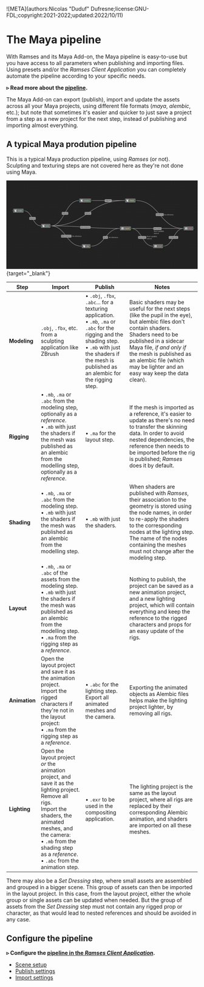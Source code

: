 ![META](authors:Nicolas "Duduf" Dufresne;license:GNU-FDL;copyright:2021-2022;updated:2022/10/11)

# The Maya pipeline

With Ramses and its Maya Add-on, the Maya pipeline is easy-to-use but you have access to all parameters when publishing and importing files. Using presets and/or the *Ramses Client Application* you can completely automate the pipeline according to your specific needs.

**▹ Read more about the [pipeline](../../pipeline/pipeline.md).**

The Maya Add-on can export (publish), import and update the assets across all your Maya projects, using different file formats (*maya*, *alembic*, etc.); but note that sometimes it's easier and quicker to just save a project from a step as a new project for the next step, instead of publishing and importing almost everything.

## A typical Maya prodution pipeline

This is a typical Maya production pipeline, using *Ramses* (or not).  
Sculpting and texturing steps are not covered here as they're not done using Maya.

[![](../../img/maya/typical_pipe.png)](../../img/maya/typical_pipe.png){target="_blank"}

| Step | Import | Publish | Notes |
| --- | --- | --- | --- |
| **Modeling** | `.obj`, `.fbx`, etc. from a sculpting application like ZBrush | • `.obj`, `.fbx`, `.abc`... for a texturing application.<br />• `.mb`, `.ma` or `.abc` for the rigging and the shading step.<br />• `.mb` with just the shaders if the mesh is published as an alembic for the rigging step. | Basic shaders may be useful for the next steps (like the pupil in the eye), but alembic files don't contain shaders.<br />Shaders need to be published in a sidecar Maya file, *if and only if* the mesh is published as an alembic file (which may be lighter and an easy way keep the data clean). |
| **Rigging** | • `.mb`, `.ma` or `.abc` from the modeling step, optionally as a *reference*.<br />• `.mb` with just the shaders if the mesh was published as an alembic from the modelling step, optionally as a *reference*. | • `.ma` for the layout step. | If the mesh is imported as a reference, it's easier to update as there's no need to transfer the skinning data. In order to avoid nested dependencies, the reference then needs to be imported before the rig is published; *Ramses* does it by default. |
| **Shading** | • `.mb`, `.ma` or `.abc` from the modeling step.<br />• `.mb` with just the shaders if the mesh was published as an alembic from the modelling step. | • `.mb` with just the shaders. | When shaders are published with *Ramses*, their association to the geometry is stored using the node names, in order to re-apply the shaders to the corresponding nodes at the lighting step. The name of the nodes containing the meshes must not change after the modeling step. |
| **Layout** | • `.mb`, `.ma` or `.abc` of the assets from the modeling step.<br />• `.mb` with just the shaders if the mesh was published as an alembic from the modelling step.<br />• `.ma` from the rigging step as a *reference*. |  | Nothing to publish, the project can be saved as a new animation project, and a new lighting project, which will contain everything and keep the reference to the rigged characters and props for an easy update of the rigs. |
| **Animation** | Open the layout project and save it as the animation project.<br />Import the rigged characters if they're not in the layout project:<br />• `.ma` from the rigging step as a *reference*. | • `.abc` for the lighting step.<br />Export all animated meshes and the camera. | Exporting the animated objects as Alembic files helps make the lighting project lighter, by removing all rigs. |
| **Lighting** | Open the layout project *or* the animation project, and save it as the lighting project.<br />Remove all rigs.<br />Import the shaders, the animated meshes, and the camera:<br />• `.mb` from the shading step as a *reference*.<br />• `.abc` from the animation step. | • `.exr` to be used in the compositing application. | The lighting project is the same as the layout project, where all rigs are replaced by their corresponding Alembic animation, and shaders are imported on all these meshes. |

There may also be a *Set Dressing* step, where small assets are assembled and grouped in a bigger scene. This group of assets can then be imported in the layout project. In this case, from the layout project, either the whole group or single assets can be updated when needed. But the group of assets from the *Set Dressing* step must not contain any rigged prop or character, as that would lead to nested references and should be avoided in any case.

## Configure the pipeline

**▹ Configure the [pipeline in the *Ramses Client Application*](../../pipeline/pipeline.md).**

- [Scene setup](maya-scenesetup.md)
- [Publish settings](maya-publish.md)
- [Import settings](maya-import.md)